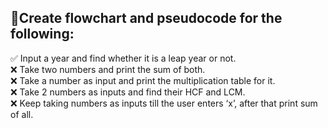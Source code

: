 ## :book:Create flowchart and pseudocode for the following:
:white_check_mark: Input a year and find whether it is a leap year or not.
<br />:x: Take two numbers and print the sum of both.
<br />:x: Take a number as input and print the multiplication table for it.
<br />:x: Take 2 numbers as inputs and find their HCF and LCM.
<br />:x: Keep taking numbers as inputs till the user enters ‘x’, after that print sum of all.
